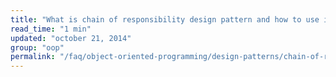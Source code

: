 ```yaml
---
title: "What is chain of responsibility design pattern and how to use it in PHP?"
read_time: "1 min"
updated: "october 21, 2014"
group: "oop"
permalink: "/faq/object-oriented-programming/design-patterns/chain-of-responsibility/"
---
```


